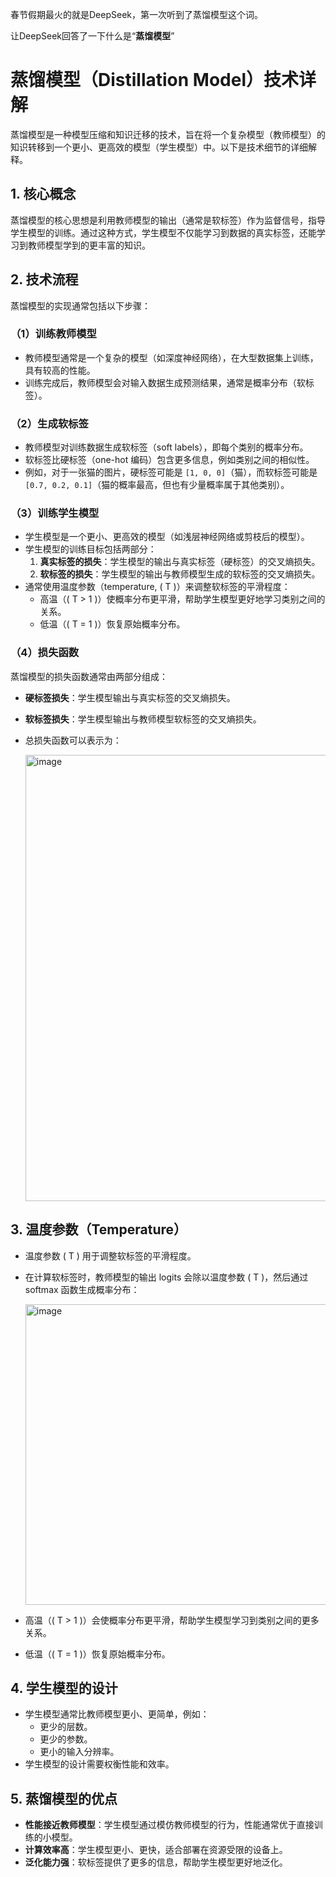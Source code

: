 春节假期最火的就是DeepSeek，第一次听到了蒸馏模型这个词。

让DeepSeek回答了一下什么是“**蒸馏模型**”

# 蒸馏模型（Distillation Model）技术详解

蒸馏模型是一种模型压缩和知识迁移的技术，旨在将一个复杂模型（教师模型）的知识转移到一个更小、更高效的模型（学生模型）中。以下是技术细节的详细解释。

## 1. 核心概念

蒸馏模型的核心思想是利用教师模型的输出（通常是软标签）作为监督信号，指导学生模型的训练。通过这种方式，学生模型不仅能学习到数据的真实标签，还能学习到教师模型学到的更丰富的知识。

## 2. 技术流程

蒸馏模型的实现通常包括以下步骤：

### （1）训练教师模型

- 教师模型通常是一个复杂的模型（如深度神经网络），在大型数据集上训练，具有较高的性能。
- 训练完成后，教师模型会对输入数据生成预测结果，通常是概率分布（软标签）。

### （2）生成软标签

- 教师模型对训练数据生成软标签（soft labels），即每个类别的概率分布。
- 软标签比硬标签（one-hot 编码）包含更多信息，例如类别之间的相似性。
- 例如，对于一张猫的图片，硬标签可能是 `[1, 0, 0]`（猫），而软标签可能是 `[0.7, 0.2, 0.1]`（猫的概率最高，但也有少量概率属于其他类别）。

### （3）训练学生模型

- 学生模型是一个更小、更高效的模型（如浅层神经网络或剪枝后的模型）。
- 学生模型的训练目标包括两部分：
  1. **真实标签的损失**：学生模型的输出与真实标签（硬标签）的交叉熵损失。
  2. **软标签的损失**：学生模型的输出与教师模型生成的软标签的交叉熵损失。
- 通常使用温度参数（temperature, \( T \)）来调整软标签的平滑程度：
  - 高温（\( T > 1 \)）使概率分布更平滑，帮助学生模型更好地学习类别之间的关系。
  - 低温（\( T = 1 \)）恢复原始概率分布。

### （4）损失函数

蒸馏模型的损失函数通常由两部分组成：

- **硬标签损失**：学生模型输出与真实标签的交叉熵损失。
- **软标签损失**：学生模型输出与教师模型软标签的交叉熵损失。
- 总损失函数可以表示为：
  
  <img width="714" alt="image" src="https://github.com/user-attachments/assets/60594233-3cf2-46a7-95f0-159e0de0b6f3" />


## 3. 温度参数（Temperature）

- 温度参数 \( T \) 用于调整软标签的平滑程度。
- 在计算软标签时，教师模型的输出 logits 会除以温度参数 \( T \)，然后通过 softmax 函数生成概率分布：

  <img width="481" alt="image" src="https://github.com/user-attachments/assets/d764259b-23a7-44dd-ac1a-acc92e54477c" />

- 高温（\( T > 1 \)）会使概率分布更平滑，帮助学生模型学习到类别之间的更多关系。
- 低温（\( T = 1 \)）恢复原始概率分布。

## 4. 学生模型的设计

- 学生模型通常比教师模型更小、更简单，例如：
  - 更少的层数。
  - 更少的参数。
  - 更小的输入分辨率。
- 学生模型的设计需要权衡性能和效率。

## 5. 蒸馏模型的优点

- **性能接近教师模型**：学生模型通过模仿教师模型的行为，性能通常优于直接训练的小模型。
- **计算效率高**：学生模型更小、更快，适合部署在资源受限的设备上。
- **泛化能力强**：软标签提供了更多的信息，帮助学生模型更好地泛化。
